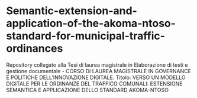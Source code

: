 # Semantic-extension-and-application-of-the-akoma-ntoso-standard-for-municipal-traffic-ordinances
Repository collegato alla Tesi di laurea magistrale in Elaborazione di testi e gestione documentale - CORSO DI LAUREA MAGISTRALE IN GOVERNANCE E POLITICHE DELL’INNOVAZIONE DIGITALE. Titolo: VERSO UN MODELLO DIGITALE PER LE ORDINANZE DEL TRAFFICO COMUNALI: ESTENSIONE SEMANTICA E APPLICAZIONE DELLO STANDARD AKOMA-NTOSO 
